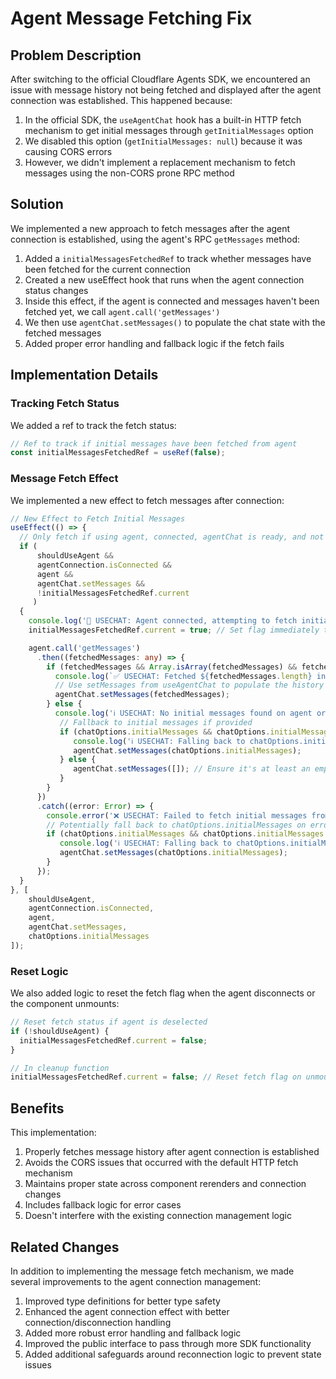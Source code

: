 # Agent Message Fetching Fix

## Problem Description

After switching to the official Cloudflare Agents SDK, we encountered an issue with message history not being fetched and displayed after the agent connection was established. This happened because:

1. In the official SDK, the `useAgentChat` hook has a built-in HTTP fetch mechanism to get initial messages through `getInitialMessages` option
2. We disabled this option (`getInitialMessages: null`) because it was causing CORS errors
3. However, we didn't implement a replacement mechanism to fetch messages using the non-CORS prone RPC method

## Solution

We implemented a new approach to fetch messages after the agent connection is established, using the agent's RPC `getMessages` method:

1. Added a `initialMessagesFetchedRef` to track whether messages have been fetched for the current connection
2. Created a new useEffect hook that runs when the agent connection status changes
3. Inside this effect, if the agent is connected and messages haven't been fetched yet, we call `agent.call('getMessages')`
4. We then use `agentChat.setMessages()` to populate the chat state with the fetched messages
5. Added proper error handling and fallback logic if the fetch fails

## Implementation Details

### Tracking Fetch Status

We added a ref to track the fetch status:

```typescript
// Ref to track if initial messages have been fetched from agent
const initialMessagesFetchedRef = useRef(false);
```

### Message Fetch Effect

We implemented a new effect to fetch messages after connection:

```typescript
// New Effect to Fetch Initial Messages
useEffect(() => {
  // Only fetch if using agent, connected, agentChat is ready, and not already fetched
  if (
      shouldUseAgent &&
      agentConnection.isConnected &&
      agent && 
      agentChat.setMessages && 
      !initialMessagesFetchedRef.current 
     )
  {
    console.log('📄 USECHAT: Agent connected, attempting to fetch initial messages...');
    initialMessagesFetchedRef.current = true; // Set flag immediately to prevent re-fetch attempts

    agent.call('getMessages')
      .then((fetchedMessages: any) => {
        if (fetchedMessages && Array.isArray(fetchedMessages) && fetchedMessages.length > 0) {
          console.log(`✅ USECHAT: Fetched ${fetchedMessages.length} initial messages from agent.`);
          // Use setMessages from useAgentChat to populate the history
          agentChat.setMessages(fetchedMessages);
        } else {
          console.log('ℹ️ USECHAT: No initial messages found on agent or fetch returned empty/invalid.');
           // Fallback to initial messages if provided
           if (chatOptions.initialMessages && chatOptions.initialMessages.length > 0) {
              console.log('ℹ️ USECHAT: Falling back to chatOptions.initialMessages (if any).');
              agentChat.setMessages(chatOptions.initialMessages);
           } else {
              agentChat.setMessages([]); // Ensure it's at least an empty array
           }
        }
      })
      .catch((error: Error) => {
        console.error('❌ USECHAT: Failed to fetch initial messages from agent:', error);
        // Potentially fall back to chatOptions.initialMessages on error
        if (chatOptions.initialMessages && chatOptions.initialMessages.length > 0) {
           console.log('ℹ️ USECHAT: Falling back to chatOptions.initialMessages due to fetch error.');
           agentChat.setMessages(chatOptions.initialMessages);
        }
      });
  }
}, [
    shouldUseAgent,
    agentConnection.isConnected,
    agent,
    agentChat.setMessages,
    chatOptions.initialMessages 
]);
```

### Reset Logic

We also added logic to reset the fetch flag when the agent disconnects or the component unmounts:

```typescript
// Reset fetch status if agent is deselected
if (!shouldUseAgent) {
  initialMessagesFetchedRef.current = false;
}

// In cleanup function
initialMessagesFetchedRef.current = false; // Reset fetch flag on unmount
```

## Benefits

This implementation:

1. Properly fetches message history after agent connection is established
2. Avoids the CORS issues that occurred with the default HTTP fetch mechanism
3. Maintains proper state across component rerenders and connection changes
4. Includes fallback logic for error cases
5. Doesn't interfere with the existing connection management logic

## Related Changes

In addition to implementing the message fetch mechanism, we made several improvements to the agent connection management:

1. Improved type definitions for better type safety
2. Enhanced the agent connection effect with better connection/disconnection handling
3. Added more robust error handling and fallback logic
4. Improved the public interface to pass through more SDK functionality
5. Added additional safeguards around reconnection logic to prevent state issues